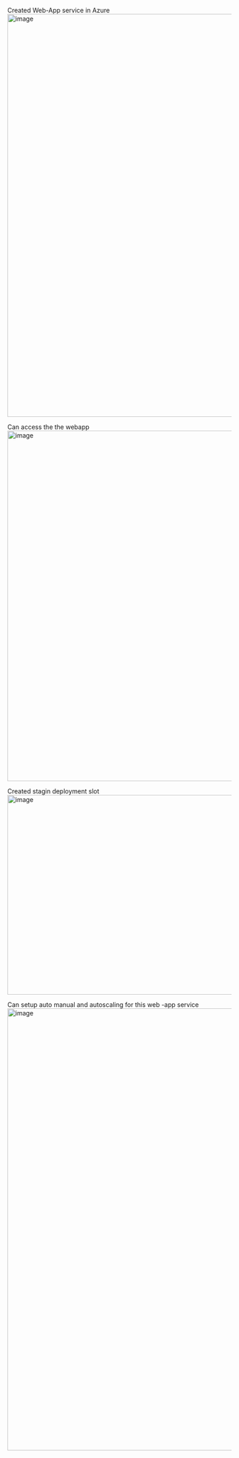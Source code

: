 Created Web-App service in Azure
<img width="1905" height="906" alt="image" src="https://github.com/user-attachments/assets/d42d9e0b-f833-4f22-ad8d-9fd30a7e5293" />


Can access the the webapp
<img width="1179" height="788" alt="image" src="https://github.com/user-attachments/assets/f9350cef-d329-4bcc-9d64-732761f97f38" />

Created stagin deployment slot
<img width="1909" height="449" alt="image" src="https://github.com/user-attachments/assets/e8305bd4-7048-4964-9796-8c3904b47612" />

Can setup auto manual and autoscaling for this web -app service
<img width="1559" height="994" alt="image" src="https://github.com/user-attachments/assets/3884f2f2-60cc-492f-b2fc-581dab182c98" />

